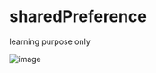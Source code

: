 # sharedPreference
learning purpose only

![image](https://github.com/Surbhi2000312/sharedPreference/assets/163031205/fb18d24f-2103-4881-bc55-6b6eaee2a9e0)
